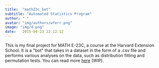 ```yaml
---
title:  "math23c_bot"
subtitle: "Automated Statistics Program"
author: " "
avatar: "img/authors/wferr.png"
image: "img/d.png"
date:   2015-04-23 12:12:12
---
```


This is my final project for MATH E-23C, a course at the Harvard Extension School. It is a "bot" that takes in a dataset in the form of a .csv file and performs various analyses on the data, such as distribution fitting and permutation tests. You can read more [here](https://kem406.github.io/MATH-E23C/) (WIP).

